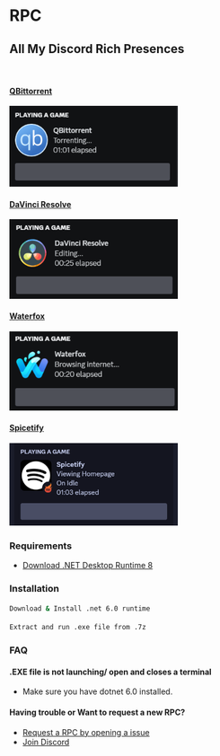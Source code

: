 # RPC


## All My Discord Rich Presences
‎
#### [QBittorrent](https://github.com/v4ish/Qbit-RPC)

<img src="https://github.com/v4ish/RPC/blob/main/Screenshots/qbit.png" alt="logo" width="300"/>


#### [DaVinci Resolve](https://github.com/v4ish/DVResolve-RPC)

<img src="https://github.com/v4ish/RPC/blob/main/Screenshots/davinci.png" alt="logo" width="300"/>

#### [Waterfox](https://github.com/v4ish/Waterfox-RPC)

<img src="https://github.com/v4ish/RPC/blob/main/Screenshots/waterfox.png" alt="logo" width="300"/>

#### [Spicetify](https://github.com/v4ish/Spicetify-RPC)

<img src="https://github.com/v4ish/RPC/blob/main/Screenshots/spice.png" alt="logo" width="300"/>

### Requirements

- [Download .NET Desktop Runtime 8](https://dotnet.microsoft.com/en-us/download/dotnet/8.0)

### Installation

```bash
Download & Install .net 6.0 runtime

Extract and run .exe file from .7z
```

### FAQ

#### .EXE file is not launching/ open and closes a terminal

- Make sure you have dotnet 6.0 installed.

####  Having trouble or Want to request a new RPC?

- [Request a RPC by opening a issue](https://github.com/v4ish/RPC/labels/Request)
- [Join Discord](https://dsc.gg/v4ish)
